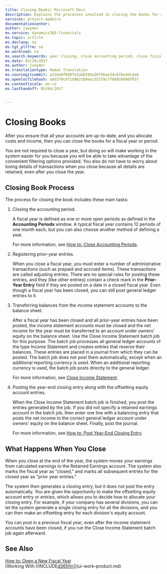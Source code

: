 ```yaml
---
title: Closing Books| Microsoft Docs
description: Explains the processes involved in closing the books for a fiscal year or period.
services: project-madeira
documentationcenter: 
author: jswymer
ms.service: dynamics365-financials
ms.topic: article
ms.devlang: na
ms.tgt_pltfrm: na
ms.workload: na
ms.search.keywords: year closing, close accounting period, close fiscal year, bank account detailed trial balance
ms.date: 03/29/2017
ms.author: jswymer
ms.translationtype: Human Translation
ms.sourcegitcommit: a31be0f9d07e2abb591e26f6bae34c6f6e4dcda6
ms.openlocfilehash: a8d379c971d9b21b0eac552f8c7f68926090f037
ms.contentlocale: en-ca
ms.lasthandoff: 05/04/2017


---
```

# <a name="closing-books"></a>Closing Books
After you ensure that all your accounts are up-to-date, and you allocate costs and income, then you can close the books for a fiscal year or period.

You are not required to close a year, but doing so will make working in the system easier for you because you will be able to take advantage of the convenient filtering options provided. You also do not have to worry about losing details of transactions when you close because all details are retained, even after you close the year.

## <a name="closing-book-process"></a>Closing Book Process
The process for closing the book includes these main tasks:

1. Closing the accounting period.

    A fiscal year is defined as one or more open periods as defined in the **Accounting Periods** window. A typical fiscal year contains 12 periods of one month each, but you can also choose another method of defining a year.

    For more information, see [How to: Close Accounting Periods](year-close-account-periods.md).
2. Registering prior-year entries.

    When you close a fiscal year, you must enter a number of administrative transactions (such as prepaid and accrued items). These transactions are called adjusting entries. There are no special rules for posting these entries, and they (like other entries) contain a check mark in the **Prior-Year Entry** field if they are posted on a date in a closed fiscal year. Even though a fiscal year has been closed, you can still post general ledger entries to it.
3. Transferring balances from the income statement accounts to the balance sheet.

    After a fiscal year has been closed and all prior-year entries have been posted, the income statement accounts must be closed and the net income for the year must be transferred to an account under owners' equity on the balance sheet. Use the Close Income Statement batch job for this purpose. The batch job processes all general ledger accounts of the type Income Statement and creates entries that reverse their balances. These entries are placed in a journal from which they can be posted. The batch job does not post them automatically, except when an additional reporting currency is used. When an additional reporting currency is used, the batch job posts directly to the general ledger.

    For more information, see [Close Income Statement](year-close-income-statement.md).
4. Posting the year-end closing entry along with the offsetting equity account entries.

    When the Close Income Statement batch job is finished, you post the entries generated by the job. If you did not specify a retained earnings account in the batch job, then enter one line with a balancing entry that posts the net income to the correct general ledger account under owners' equity on the balance sheet. Finally, post the journal.

    For more information, see [How to: Post Year-End Closing Entry](year-how-post-year-end-close-entry.md).

## <a name="what-happens-when-you-close"></a>What Happens When You Close
When you close at the end of the year, the system moves your earnings from calculated earnings to the Retained Earnings account. The system also marks the fiscal year as "closed," and marks all subsequent entries for the closed year as "prior year entries."

The system then generates a closing entry, but it does not post the entry automatically. You are given the opportunity to make the offsetting equity account entry or entries, which allows you to decide how to allocate your closing entry. For example, if your company has several divisions, you can let the system generate a single closing entry for all the divisions, and you can then make an offsetting entry for each division's equity account.

You can post in a previous fiscal year, even after the income statement accounts have been closed, if you run the Close Income Statement batch job again afterward.

## <a name="see-also"></a>See Also
[How to: Open a New Fiscal Year](finance-how-open-new-fiscal-year.md)  
[Working With [!INCLUDE[d365fin](includes/d365fin_md.md)]](ui-work-product.md)

